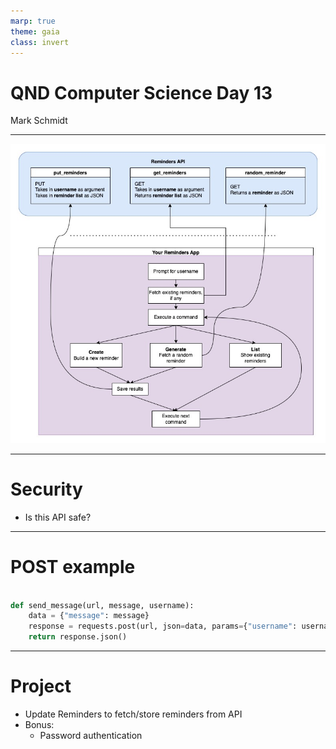 ```yaml
---
marp: true
theme: gaia
class: invert
---
```


# QND Computer Science Day 13
Mark Schmidt

--- 


![bg height:100%](../assets/api.jpg)

<!-- -->
<!-- Explain how different method types work -->
---

# Security

- Is this API safe?

<!-- -->
<!-- No protection from someone else overwriting your reminders -->
<!-- Anyone can read your reminders -->

---

# POST example

```python

def send_message(url, message, username):
    data = {"message": message}
    response = requests.post(url, json=data, params={"username": username})
    return response.json()

```

<!-- -->
<!-- requests post method is very similar to get -->
<!-- takes in response -->


---

# Project

- Update Reminders to fetch/store reminders from API
- Bonus:
    - Password authentication